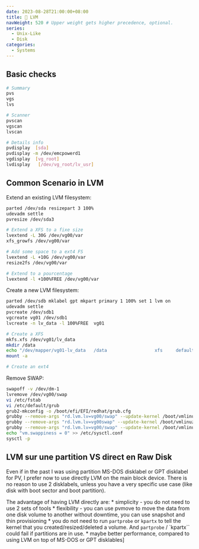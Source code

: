 ```yaml
---
date: 2023-08-28T21:00:00+08:00
title: 📃 LVM
navWeight: 520 # Upper weight gets higher precedence, optional.
series:
  - Unix-Like
  - Disk
categories:
  - Systems
---
```


## Basic checks 

```bash
# Summary 
pvs
vgs
lvs

# Scanner
pvscan
vgscan
lvscan

# Details info
pvdisplay  [sda]
pvdisplay -m /dev/emcpowerd1 
vgdisplay  [vg_root]
lvdisplay   [/dev/vg_root/lv_usr]

```

## Common Scenario in LVM 

Extend an existing LVM filesystem:
```bash
parted /dev/sda resizepart 3 100%
udevadm settle
pvresize /dev/sda3

# Extend a XFS to a fixe size 
lvextend -L 30G /dev/vg00/var
xfs_growfs /dev/vg00/var  

# Add some space to a ext4 FS
lvextend -L +10G /dev/vg00/var
resize2fs /dev/vg00/var

# Extend to a pourcentage
lvextend -l +100%FREE /dev/vg00/var
```

Create a new LVM filesystem:
```bash
parted /dev/sdb mklabel gpt mkpart primary 1 100% set 1 lvm on
udevadm settle
pvcreate /dev/sdb1
vgcreate vg01 /dev/sdb1
lvcreate -n lv_data -l 100%FREE  vg01

# Create a XFS
mkfs.xfs /dev/vg01/lv_data
mkdir /data
echo "/dev/mapper/vg01-lv_data   /data                  xfs     defaults        0 0" >>  /etc/fstab 
mount -a 

# Create an ext4

```

Remove SWAP:
```bash
swapoff -v /dev/dm-1
lvremove /dev/vg00/swap
vi /etc/fstab
vi /etc/default/grub
grub2-mkconfig -o /boot/efi/EFI/redhat/grub.cfg
grubby --remove-args "rd.lvm.lv=vg00/swap" --update-kernel /boot/vmlinuz-3.10.0-1160.71.1.el7.x86_64
grubby --remove-args "rd.lvm.lv=vg00swap" --update-kernel /boot/vmlinuz-3.10.0-1160.el7.x86_64
grubby --remove-args "rd.lvm.lv=vg00/swap" --update-kernel /boot/vmlinuz-0-rescue-cd2525c8417d4f798a7e6c371121ef34
echo "vm.swappiness = 0" >> /etc/sysctl.conf
sysctl -p
```


## LVM sur une partition VS direct en Raw Disk 
Even if in the past I was using partition MS-DOS disklabel or GPT disklabel for PV, I prefer now to use directly LVM on the main block device. 
There is no reason to use 2 disklabels, unless you have a very specific use case (like disk with boot sector and boot partition).

The advantage of having LVM directly are:
	* simplicity - you do not need to use 2 sets of tools
	* flexibility - you can use pvmove to move the data from one disk volume to another without downtime, you can use snapshot and thin provisioning
	* you do not need to run `partprobe` or `kpartx` to tell the kernel that you created/resized/deleted a volume. 
      And `partprobe` / `kpartx`` could fail if partitions are in use.
    * maybe better performance, compared to using LVM on top of MS-DOS or GPT disklables]
